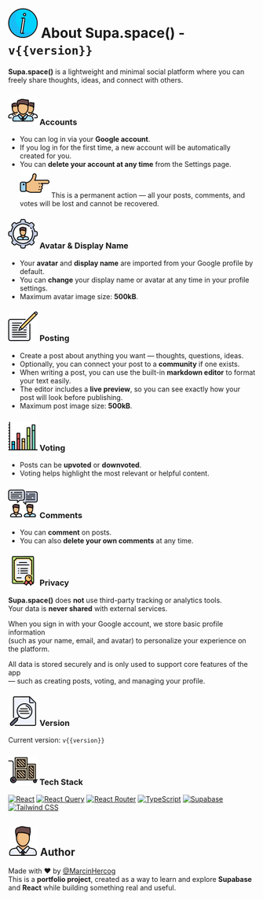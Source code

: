 # ![infoIcon](./src/assets/icons/infoIcon.svg) About Supa.space() - `v{{version}}`

**Supa.space()** is a lightweight and minimal social platform where you can freely share thoughts, ideas, and connect with others.

### ![accountsIcon](./src/assets/icons/accountsIcon.svg) Accounts

- You can log in via your **Google account**.
- If you log in for the first time, a new account will be automatically created for you.
- You can **delete your account at any time** from the Settings page.  
  ![pointingIcon](./src/assets/icons/pointingIcon.svg) This is a permanent action — all your posts, comments, and votes will be lost and cannot be recovered.

### ![userSettingsIcon](./src/assets/icons/userSettingsIcon.svg) Avatar & Display Name

- Your **avatar** and **display name** are imported from your Google profile by default.
- You can **change** your display name or avatar at any time in your profile settings.
- Maximum avatar image size: **500kB**.

### ![postIcon](./src/assets/icons/postIcon.svg) Posting

- Create a post about anything you want — thoughts, questions, ideas.
- Optionally, you can connect your post to a **community** if one exists.
- When writing a post, you can use the built-in **markdown editor** to format your text easily.
- The editor includes a **live preview**, so you can see exactly how your post will look before publishing.
- Maximum post image size: **500kB**.

### ![chartIcon](./src/assets/icons/chartIcon.svg) Voting

- Posts can be **upvoted** or **downvoted**.
- Voting helps highlight the most relevant or helpful content.

### ![commentsIcon](./src/assets/icons/commentsIcon.svg) Comments

- You can **comment** on posts.
- You can also **delete your own comments** at any time.

### ![privacyIcon](./src/assets/icons/privacyIcon.svg) Privacy

**Supa.space()** does **not** use third-party tracking or analytics tools.  
Your data is **never shared** with external services.

When you sign in with your Google account, we store basic profile information  
(such as your name, email, and avatar) to personalize your experience on the platform.

All data is stored securely and is only used to support core features of the app  
— such as creating posts, voting, and managing your profile.

### ![versionIcon](./src/assets/icons/versionIcon.svg) Version

Current version: `v{{version}}`

### ![techStackIcon](./src/assets/icons/techStackIcon.svg) Tech Stack

[![React](https://img.shields.io/badge/React-20232A?style=for-the-badge&logo=react&logoColor=61DAFB)](https://reactjs.org/)
[![React Query](https://img.shields.io/badge/React_Query-FF4154?style=for-the-badge&logo=react-query&logoColor=white)](https://tanstack.com/query)
[![React Router](https://img.shields.io/badge/React_Router-CA4245?style=for-the-badge&logo=react-router&logoColor=white)](https://reactrouter.com/)
[![TypeScript](https://img.shields.io/badge/TypeScript-3178C6?style=for-the-badge&logo=typescript&logoColor=white)](https://www.typescriptlang.org/)
[![Supabase](https://img.shields.io/badge/Supabase-3ECF8E?style=for-the-badge&logo=supabase&logoColor=white)](https://supabase.com/)
[![Tailwind CSS](https://img.shields.io/badge/Tailwind_CSS-06B6D4?style=for-the-badge&logo=tailwind-css&logoColor=white)](https://tailwindcss.com/)

## ![authorIcon](./src/assets/icons/authorIcon.svg) Author

Made with ❤️ by [@MarcinHercog](https://marcin-hercog.netlify.app/)  
This is a **portfolio project**, created as a way to learn and explore **Supabase** and **React** while building something real and useful.
